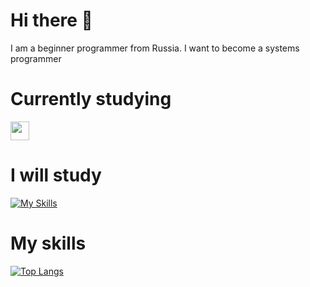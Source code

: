 # Hi there 👋
I am a beginner programmer from Russia. I want to become a systems programmer
# Currently studying
<img src=https://user-images.githubusercontent.com/5421823/62779159-4cf76880-baaa-11e9-8318-e20a1aaa913a.png width=30>

# I will study
[![My Skills](https://skillicons.dev/icons?i=c,cpp)](https://skillicons.dev)
# My skills
[![Top Langs](https://github-readme-stats.vercel.app/api/top-langs/?username=potichek&theme=synthwave)](https://github.com/anuraghazra/github-readme-stats)
